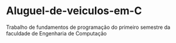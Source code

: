 # Aluguel-de-veiculos-em-C
Trabalho de fundamentos de programação do primeiro semestre da faculdade de Engenharia de Computação
